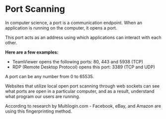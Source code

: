 # Port Scanning

In computer science, a port is a communication endpoint. When an application is running on the computer, it opens a port.

This port acts as an address using which applications can interact with each other.

**Here are a few examples:**

- TeamViewer opens the following ports: 80, 443 and 5938 (TCP)
- RDP (Remote Desktop Protocol) opens this port: 3389 (TCP and UDP)

A port can be any number from 0 to 65535.

Websites that utilize local open port scanning through web sockets can see what ports are open in a particular computer, and as a result, understand what program our users are running.

According to research by Multilogin.com - Facebook, eBay, and Amazon are using this fingerprinting method.

